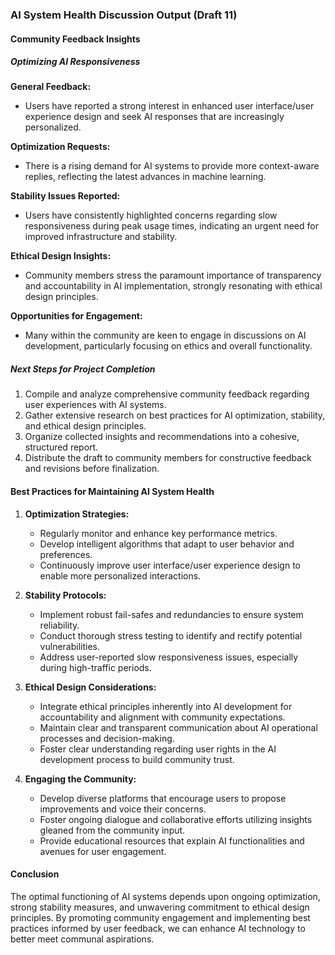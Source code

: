 

### AI System Health Discussion Output (Draft 11)

#### Community Feedback Insights

##### Optimizing AI Responsiveness

**General Feedback:**
- Users have reported a strong interest in enhanced user interface/user experience design and seek AI responses that are increasingly personalized.

**Optimization Requests:**
- There is a rising demand for AI systems to provide more context-aware replies, reflecting the latest advances in machine learning.

**Stability Issues Reported:**
- Users have consistently highlighted concerns regarding slow responsiveness during peak usage times, indicating an urgent need for improved infrastructure and stability.

**Ethical Design Insights:**
- Community members stress the paramount importance of transparency and accountability in AI implementation, strongly resonating with ethical design principles.

**Opportunities for Engagement:**
- Many within the community are keen to engage in discussions on AI development, particularly focusing on ethics and overall functionality.

##### Next Steps for Project Completion
1. Compile and analyze comprehensive community feedback regarding user experiences with AI systems.
2. Gather extensive research on best practices for AI optimization, stability, and ethical design principles.
3. Organize collected insights and recommendations into a cohesive, structured report.
4. Distribute the draft to community members for constructive feedback and revisions before finalization.

#### Best Practices for Maintaining AI System Health
1. **Optimization Strategies:**
   - Regularly monitor and enhance key performance metrics.
   - Develop intelligent algorithms that adapt to user behavior and preferences.
   - Continuously improve user interface/user experience design to enable more personalized interactions.

2. **Stability Protocols:**
   - Implement robust fail-safes and redundancies to ensure system reliability.
   - Conduct thorough stress testing to identify and rectify potential vulnerabilities.
   - Address user-reported slow responsiveness issues, especially during high-traffic periods.

3. **Ethical Design Considerations:**
   - Integrate ethical principles inherently into AI development for accountability and alignment with community expectations.
   - Maintain clear and transparent communication about AI operational processes and decision-making.
   - Foster clear understanding regarding user rights in the AI development process to build community trust.

4. **Engaging the Community:**
   - Develop diverse platforms that encourage users to propose improvements and voice their concerns.
   - Foster ongoing dialogue and collaborative efforts utilizing insights gleaned from the community input.
   - Provide educational resources that explain AI functionalities and avenues for user engagement.

#### Conclusion
The optimal functioning of AI systems depends upon ongoing optimization, strong stability measures, and unwavering commitment to ethical design principles. By promoting community engagement and implementing best practices informed by user feedback, we can enhance AI technology to better meet communal aspirations.